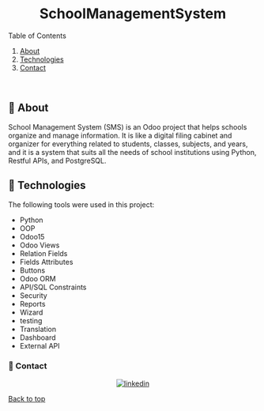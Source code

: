
<h1 align="center">SchoolManagementSystem</h1>
<p align="center">

<!-- TABLE OF CONTENTS -->

  <summary>Table of Contents</summary>
  <ol>
    <li><a href="#dart-about">About</a></li>
    <li><a href="#rocket-technologies">Technologies</a></li>
    <li><a href="#email-contact">Contact</a></li>
    
  </ol>
  
<br>


## :dart: About ##

School Management System (SMS) is an Odoo project that helps schools organize and manage information. It is like a digital filing cabinet and organizer for everything related to students, classes, subjects, and years, and it is a system that suits all the needs of school institutions using Python, Restful APIs, and PostgreSQL.

## :rocket: Technologies ##

The following tools were used in this project:

- Python
- OOP
- Odoo15
- Odoo Views
- Relation Fields
- Fields Attributes
- Buttons
- Odoo ORM
- API/SQL Constraints
- Security
- Reports
- Wizard
- testing
- Translation
- Dashboard
- External API



### :email: Contact ##

<p align="center">
<a href="https://www.linkedin.com/in/eslam-mohamed-8b6a1124a" target="_blank">
    <img src="https://img.shields.io/badge/Connect-Eslam-blue.svg?style=flat&logo=linkedin" alt="linkedin"/>
</a>
</p>



<a href="#top">Back to top</a>

